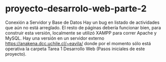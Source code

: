 # proyecto-desarrolo-web-parte-2
 Conexión a Servidor y Base de Datos
 Hay un bug en listado de actividades que aún no está arreglado.
 El resto de páginas debería funcionar bien, para construir esta versión, localmente se utilizó XAMPP para correr Apache y MySQL. Hay una versión en un servidor externo https://anakena.dcc.uchile.cl/~eavila/ donde por el momento sólo está operativa la carpeta Tarea 1 Desarrollo Web (Pasos iniciales de este proyecto).
